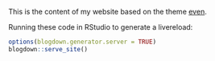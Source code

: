   This is the content of my website based on the theme [even](https://github.com/olOwOlo/hugo-theme-even).
  
  Running these code in RStudio to generate a livereload:
```r
options(blogdown.generator.server = TRUE)
blogdown::serve_site()
```